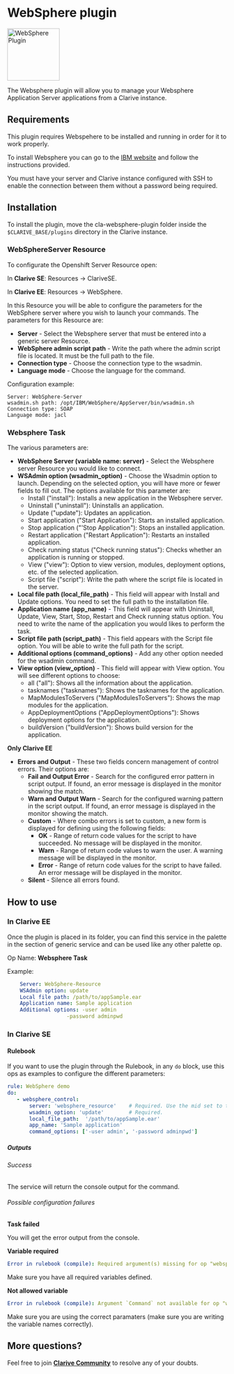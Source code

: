 # WebSphere plugin

<img src="https://cdn.rawgit.com/clarive/cla-websphere-plugin/master/public/icon/websphere.svg?sanitize=true" alt="WebSphere Plugin" title="WebSphere Plugin" width="120" height="120">

The Websphere plugin will allow you to manage your Websphere Application Server applications from a Clarive instance.

## Requirements

This plugin requires Webspehere to be installed and running in order for it to work properly.

To install Websphere you can go to the [IBM website](http://www.ibm.com/us-en/) and follow the instructions provided.

You must have your server and Clarive instance configured with SSH to enable the connection between them without a password being required.

## Installation

To install the plugin, move the cla-websphere-plugin folder inside the `$CLARIVE_BASE/plugins`
directory in the Clarive instance.

### WebSphereServer Resource

To configurate the Openshift Server Resource open:

In **Clarive SE**: Resources -> ClariveSE.

In **Clarive EE**: Resources -> WebSphere.

In this Resource you will be able to configure the parameters for the WebSphere server where you wish to launch your commands.
The parameters for this Resource are:

- **Server** - Select the Websphere server that must be entered into a generic server Resource.
- **WebSphere admin script path** - Write the path where the admin script file is located. It must be the full path to the file.
- **Connection type**  - Choose the connection type to the wsadmin.
- **Language mode** - Choose the language for the command.

Configuration example:

    Server: WebSphere-Server
    wsadmin.sh path: /opt/IBM/WebSphere/AppServer/bin/wsadmin.sh
    Connection type: SOAP 
    Language mode: jacl

### Websphere Task

The various parameters are:

- **WebSphere Server (variable name: server)** - Select the Websphere server Resource you would like to connect.
- **WSAdmin option (wsadmin_option)** - Choose the Wsadmin option to launch. Depending on the selected option, you will have more or fewer fields to fill out.
The options available for this parameter are:
    - Install ("install"): Installs a new application in the Websphere server.
    - Uninstall ("uninstall"): Uninstalls an application.
    - Update ("update"): Updates an application.
    - Start application ("Start Application"): Starts an installed application.
    - Stop application ("'Stop Application"): Stops an installed application.
    - Restart application ("Restart Application"): Restarts an installed application.
    - Check running status ("Check running status"): Checks whether an application is running or stopped.
    - View ("view"): Option to view version, modules, deployment options, etc. of the selected application. 
    - Script file ("script"): Write the path where the script file is located in the server.
- **Local file path (local_file_path)** - This field will appear with Install and Update options. You need to set the full path to the installation file.
- **Application name (app_name)** - This field will appear with Uninstall, Update, View, Start, Stop, Restart and Check running status option. You need to write the name of the application you would likes to perform the task.
- **Script file path (script_path)** - This field appears with the Script file option. You will be able to write the full path for the script.
- **Additional options (command_options)** - Add any other option needed for the wsadmin command.
- **View option (view_option)** - This field will appear with View option. You will see different options to choose:
    - all ("all"): Shows all the information about the application.
    - tasknames ("tasknames"): Shows the tasknames for the application.
    - MapModulesToServers ("MapModulesToServers"): Shows the map modules for the application.
    - AppDeploymentOptions ("AppDeploymentOptions"): Shows deployment options for the application.
    - buildVersion ("buildVersion"): Shows build version for the application.

**Only Clarive EE**

- **Errors and Output** - These two fields concern management of control errors. Their options are:
   - **Fail and Output Error** - Search for the configured error pattern in script output. If found, an error message is
     displayed in the monitor showing the match.
   - **Warn and Output Warn** - Search for the configured warning pattern in the script output. If found, an error
     message is displayed in the monitor showing the match.
   - **Custom** - Where combo errors is set to custom, a new form is displayed for defining using the following fields:
      - **OK** - Range of return code values for the script to have succeeded. No message will be displayed in the
        monitor.
      - **Warn** - Range of return code values to warn the user. A warning message will be displayed in the monitor.
      - **Error** - Range of return code values for the script to have failed. An error message will be displayed in the
        monitor.
   - **Silent** - Silence all errors found.

## How to use

### In Clarive EE

Once the plugin is placed in its folder, you can find this service in the palette in the section of generic service and can be used like any other palette op.

Op Name: **Websphere Task**

Example:

```yaml
    Server: WebSphere-Resource
    WSAdmin option: update
    Local file path: /path/to/appSample.ear
    Application name: Sample application
    Additional options: -user admin
                   -password adminpwd
``` 

### In Clarive SE

#### Rulebook

If you want to use the plugin through the Rulebook, in any `do` block, use this ops as examples to configure the different parameters:

```yaml
rule: WebSphere demo
do:
   - websphere_control:
       server: 'websphere_resource'    # Required. Use the mid set to the resource you created
       wsadmin_option: 'update'        # Required.
       local_file_path:  '/path/to/appSample.ear'  
       app_name: 'Sample application'
       command_options: ['-user admin', '-password adminpwd']
```

##### Outputs

###### Success

The service will return the console output for the command.

###### Possible configuration failures

**Task failed**

You will get the error output from the console.

**Variable required**

```yaml
Error in rulebook (compile): Required argument(s) missing for op "websphere_control": "command"
```

Make sure you have all required variables defined.

**Not allowed variable**

```yaml
Error in rulebook (compile): Argument `Command` not available for op "websphere_control"
```

Make sure you are using the correct paramaters (make sure you are writing the variable names correctly).

## More questions?

Feel free to join **[Clarive Community](https://community.clarive.com/)** to resolve any of your doubts.